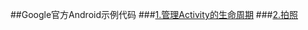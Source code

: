 ##Google官方Android示例代码
###<a href="https://github.com/Hackergeek/Gandroid/tree/master/ActivityLifeCycle">1.管理Activity的生命周期</a>
###<a href="https://github.com/Hackergeek/Gandroid/tree/master/PhotoIntentActivity">2.拍照</a>
###
